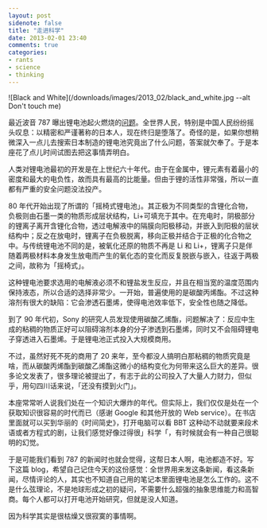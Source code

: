 ```yaml
---
layout: post
sidenote: false
title: "走进科学"
date: 2013-02-01 23:40
comments: true
categories:
- rants
- science
- thinking
---
```



![Black and White](/downloads/images/2013_02/black_and_white.jpg --alt Don't touch me)

最近波音 787 曝出锂电池起火燃烧的[问题][1]。全世界人民，特别是中国人民纷纷摇头叹息：以精密和严谨著称的日本人，现在终归是堕落了。奇怪的是，如果你想稍微深入一点儿去搜索日本制造的锂电池究竟出了什么问题，答案就欠奉了。于是本座花了点儿时间试图去把这事情弄明白。

人类对锂电池最初的开发是在上世纪六十年代。由于在金属中，锂元素有着最小的密度和最大的电负性，故而具有最高的比能量。但由于锂的活性非常强，所以一直都有严重的安全问题没法投产。

80 年代开始出现了所谓的「摇椅式锂电池」。其正极为不同类型的含锂化合物，负极则由石墨一类的物质形成层状结构，Li+可填充于其中。在充电时，阴极部分的锂离子离开含锂化合物，透过电解液中的隔膜向阳极移动，并嵌入到阳极的层状结构中；反之在放电时，锂离子在负极脱离，移向正极并结合于正极的化合物之中。与传统锂电池不同的是，被氧化还原的物质不再是 Li 和 Li+，锂离子只是伴随着两极材料本身发生放电而产生的氧化态的变化而反复脱嵌与嵌入，往返于两极之间，故称为「摇椅式」。

这种锂电池要求选用的电解液必须不和锂盐发生反应，并且在相当宽的温度范围内保持液态，所以合适的选择非常少。一开始，普遍使用的是碳酸丙烯酯。不过这种溶剂有很大的缺陷：它会渗透石墨烯，使得电池效率低下，安全性也随之降低。

到了 90 年代初，Sony 的研究人员发现使用碳酸乙烯酯，问题解决了：反应中生成的粘稠的物质正好可以阻碍溶剂本身的分子渗透到石墨烯，同时又不会阻碍锂电子穿透进入石墨烯。于是锂电池正式投入大规模商用。

不过，虽然好死不死的商用了 20 来年，至今都没人搞明白那粘稠的物质究竟是啥，而从碳酸丙烯酯到碳酸乙烯酯这微小的结构变化为何带来这么巨大的差异。很多论文发表了，很多理论被提出了，有志于此的公司投入了大量人力财力，但似乎，用句四川话来说，「还没有摸到火门」。

本座常常听人说我们处在一个知识大爆炸的年代。但实际上，我们仅仅是处在一个获取知识很容易的时代而已（感谢 Google 和其他开放的 Web service）。在书店里面就可以买到华丽的《时间简史》，打开电脑可以看 BBT 这种动不动就要来段术语或者方程式的剧，让我们感觉好像过得很」科学「，有时候就会有一种自己很聪明的幻觉。

于是可能我们看到 787 的新闻时也就会觉得，这帮日本人啊，电池都造不好。写下这篇 blog，希望自己记住今天的这份感觉：全世界用来发这条新闻，看这条新闻，尽情评论的人，其实也不知道自己用的笔记本里面锂电池是怎么工作的。这不是什么弦理论，不是地球形成之初的疑问，不需要什么超强的抽象思维能力和高智商。每个人都可以打开电池开始研究，但就是没人知道。

因为科学其实是很枯燥又很寂寞的事情啊。

 [1]: http://finance.sina.com.cn/world/mzjj/20130130/140414451075.shtml